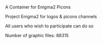 A Container for Enigma2 Picons


Project Enigma2 for logos & picons channels

All users who wish to participate can do so

Number of graphic files: 88315
